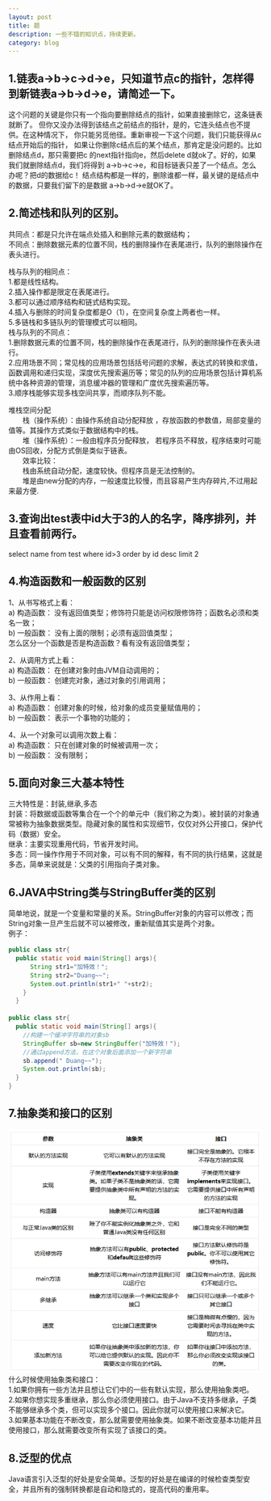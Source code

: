 ```yaml
---
layout: post
title: 题
description: 一些不错的知识点，持续更新。
category: blog
---
```


1.链表a->b->c->d->e，只知道节点c的指针，怎样得到新链表a->b->d->e，请简述一下。
-
这个问题的关键是你只有一个指向要删除结点的指针，如果直接删除它，这条链表就断了。 但你又没办法得到该结点之前结点的指针，是的，它连头结点也不提供。在这种情况下， 你只能另觅他径。重新审视一下这个问题，我们只能获得从c结点开始后的指针， 如果让你删除c结点后的某个结点，那肯定是没问题的。比如删除结点d，那只需要把c 的next指针指向e，然后delete d就ok了。好的，如果我们就删除结点d，我们将得到 a->b->c->e，和目标链表只差了一个结点。怎么办呢？把d的数据给c！ 结点结构都是一样的，删除谁都一样，最关键的是结点中的数据，只要我们留下的是数据 a->b->d->e就OK了。


2.简述栈和队列的区别。
-
共同点：都是只允许在端点处插入和删除元素的数据结构；<br>
不同点：删除数据元素的位置不同，栈的删除操作在表尾进行，队列的删除操作在表头进行。

栈与队列的相同点：<br>
1.都是线性结构。<br>
2.插入操作都是限定在表尾进行。<br>
3.都可以通过顺序结构和链式结构实现。<br>
4.插入与删除的时间复杂度都是O（1），在空间复杂度上两者也一样。<br>
5.多链栈和多链队列的管理模式可以相同。<br>
栈与队列的不同点：<br>
1.删除数据元素的位置不同，栈的删除操作在表尾进行，队列的删除操作在表头进行。<br>
2.应用场景不同；常见栈的应用场景包括括号问题的求解，表达式的转换和求值，函数调用和递归实现，深度优先搜索遍历等；常见的队列的应用场景包括计算机系统中各种资源的管理，消息缓冲器的管理和广度优先搜索遍历等。<br>
3.顺序栈能够实现多栈空间共享，而顺序队列不能。

堆栈空间分配<br>
　　栈（操作系统）：由操作系统自动分配释放 ，存放函数的参数值，局部变量的值等。其操作方式类似于数据结构中的栈。<br>
　　堆（操作系统）：一般由程序员分配释放， 若程序员不释放，程序结束时可能由OS回收，分配方式倒是类似于链表。<br>
　　效率比较：	<br>
　　栈由系统自动分配，速度较快。但程序员是无法控制的。<br>
　　堆是由new分配的内存，一般速度比较慢，而且容易产生内存碎片,不过用起来最方便.


3.查询出test表中id大于3的人的名字，降序排列，并且查看前两行。
-
select name from test where id>3 order by id desc limit 2


4.构造函数和一般函数的区别
-
1、从书写格式上看：<br>
a) 构造函数： 没有返回值类型；修饰符只能是访问权限修饰符；函数名必须和类名一致；<br>
b) 一般函数： 没有上面的限制；必须有返回值类型；<br>
怎么区分一个函数是否是构造函数？看有没有返回值类型；

2、从调用方式上看：<br>
a) 构造函数： 在创建对象时由JVM自动调用的；<br>
b) 一般函数： 创建完对象，通过对象的引用调用；

3、从作用上看：<br>
a) 构造函数： 创建对象的时候，给对象的成员变量赋值用的；<br>
b) 一般函数： 表示一个事物的功能的；

4、从一个对象可以调用次数上看：<br>
a) 构造函数： 只在创建对象的时候被调用一次；<br>
b) 一般函数： 没有限制；


5.面向对象三大基本特性
-
三大特性是：封装,继承,多态<br>
封装：将数据或函数等集合在一个个的单元中（我们称之为类）。被封装的对象通常被称为抽象数据类型。隐藏对象的属性和实现细节，仅仅对外公开接口，保护代码（数据）安全。<br>
继承：主要实现重用代码，节省开发时间。<br>
多态：同一操作作用于不同对象，可以有不同的解释，有不同的执行结果，这就是多态，简单来说就是：父类的引用指向子类对象。<br>


6.JAVA中String类与StringBuffer类的区别
-
简单地说，就是一个变量和常量的关系。StringBuffer对象的内容可以修改；而String对象一旦产生后就不可以被修改，重新赋值其实是两个对象。<br>
例子：
```java
public class str{
  public static void main(String[] args){
      String str1="加特效！";
      String str2="Duang~~";
      System.out.println(str1+" "+str2);
    }
  }
 
public class str{
  public static void main(String[] args){
    //构建一个缓冲字符串的对象sb
    StringBuffer sb=new StringBuffer("加特效！");
    //通过append方法，在这个对象后面添加一个新字符串
    sb.append(" Duang~~");
    System.out.println(sb);
  }
}
```


7.抽象类和接口的区别
-
![abstract-interface](/images/Recruitment-problems/abstract-interface.png)
什么时候使用抽象类和接口：<br>
1.如果你拥有一些方法并且想让它们中的一些有默认实现，那么使用抽象类吧。<br>
2.如果你想实现多重继承，那么你必须使用接口。由于Java不支持多继承，子类不能够继承多个类，但可以实现多个接口。因此你就可以使用接口来解决它。<br>
3.如果基本功能在不断改变，那么就需要使用抽象类。如果不断改变基本功能并且使用接口，那么就需要改变所有实现了该接口的类。<br>


8.泛型的优点
-
Java语言引入泛型的好处是安全简单。泛型的好处是在编译的时候检查类型安全，并且所有的强制转换都是自动和隐式的，提高代码的重用率。
